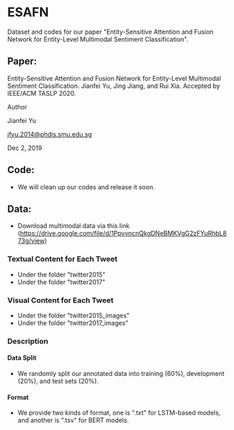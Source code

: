 # ESAFN
Dataset and codes for our paper "Entity-Sensitive Attention and Fusion Network for Entity-Level Multimodal Sentiment Classification".

## Paper:
Entity-Sensitive Attention and Fusion Network for Entity-Level Multimodal Sentiment Classification. Jianfei Yu, Jing Jiang, and Rui Xia. Accepted by IEEE/ACM TASLP 2020.

Author

Jianfei Yu

jfyu.2014@phdis.smu.edu.sg

Dec 2, 2019

## Code:
- We will clean up our codes and release it soon.

## Data:
- Download multimodal data via this link (https://drive.google.com/file/d/1PpvvncnQkgDNeBMKVgG2zFYuRhbL873g/view)

### Textual Content for Each Tweet

* Under the folder "twitter2015"
* Under the folder "twitter2017"

### Visual Content for Each Tweet

* Under the folder "twitter2015_images"
* Under the folder "twitter2017_images"

### Description

#### Data Split

* We randomly split our annotated data into training (60%), development (20%), and test sets (20%).

#### Format

* We provide two kinds of format, one is ".txt" for LSTM-based models, and another is ".tsv" for BERT models.
